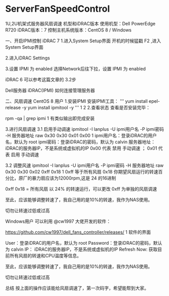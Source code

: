 # ServerFanSpeedControl
1U,2U机架式服务器风扇调速
机型和iDRAC版本
使用机型：Dell PowerEdge R720
iDRAC版本：7
控制主机系统版本：CentOS 8 / Windows

一、开启IPMI控制
iDRAC 7
1.进入System Setup界面
开机的时候猛戳 F2 ,进入System Setup界面



2.进入iDRAC Settings


3.设置 IPMI 为 enabled
选择Network后往下拉，设置 IPMI 为 enabled




iDRAC 6
可以参考这篇文章的 3.2步

Dell服务器 iDRAC(IPMI) 如何连接管理服务器

二、风扇调速
CentOS 8 用户
1.安装IPMI
安装IPMI工具：
'''
yum install epel-release -y
yum install ipmitool -y
'''
1
2
2.查看状态
查看是否安装完毕：

rpm -qa | grep ipmi
1
有类似输出即完成安装


3.进行风扇调速
3.1 启用手动调速
ipmitool -I lanplus -U ipmi用户名 -P ipmi密码 -H 服务器地址 raw 0x30 0x30 0x01 0x00 
1
ipmi用户名：登录iDRAC的用户名，默认为 root
ipmi密码：登录iDRAC的密码，默认为 calvin
服务器地址： iDRAC的服务器IP，不是系统或虚拟机的IP
0x00 代表 禁用 手动调速 ； 0x01 代表 启用 手动调速

3.2 调整风速
ipmitool -I lanplus -U ipmi用户名 -P ipmi密码 -H 服务器地址 raw 0x30 0x30 0x02 0xff 0x18 
1
0xff 等于所有风扇
0x18 你期望风扇运行的转速百分比，原厂的暴力扇应该为12000rpm,这是 24 的16进制

0xff 0x18 = 所有风扇 以 24% 的转速运行，可以更改 0xff 为单独的风扇调速

至此，应该能够调整转速了，我自己用的是10%的转速，我作为NAS使用。

切勿让转速过低或过高

Windows用户
可以利用 @cw1997 大佬开发的软件：

https://github.com/cw1997/dell_fans_controller/releases/
1
软件的界面

User：登录iDRAC的用户名，默认为 root
Password：登录iDRAC的密码，默认为 calvin
IP： iDRAC的服务器IP，不是系统或虚拟机的IP
Refresh Now: 获取目前所有风扇的转速和CPU温度等信息。

至此，应该能够调整转速了，我自己用的是10%的转速，我作为NAS使用。

切勿让转速过低或过高

总结
按上面的操作应该能给风扇调速了，第一次码字，希望能帮到大家。


